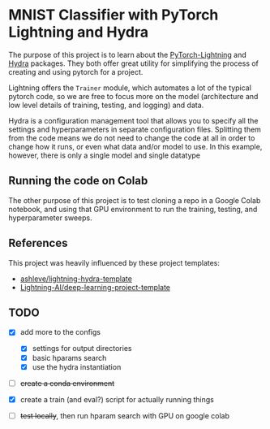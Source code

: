# MNIST Classifier with PyTorch Lightning and Hydra
The purpose of this project is to learn about the
[PyTorch-Lightning](https://pytorch-lightning.readthedocs.io/en/stable/) and
[Hydra](https://hydra.cc/docs/intro/) packages. They both offer great utility
for simplifying the process of creating and using pytorch for a project.

Lightning offers the `Trainer` module, which automates a lot of the typical
pytorch code, so we are free to focus more on the model (architecture and low
level details of training, testing, and logging) and data.

Hydra is a configuration management tool that allows you to specify all the
settings and hyperparameters in separate configuration files.  Splitting them
from the code means we do not need to change the code at all in order to change
how it runs, or even what data and/or model to use. In this example, however,
there is only a single model and single datatype

## Running the code on Colab
The other purpose of this project is to test cloning a repo in a Google Colab
notebook, and using that GPU environment to run the training, testing, and
hyperparameter sweeps.

## References
This project was heavily influenced by these project templates:
- [ashleve/lightning-hydra-template](https://github.com/ashleve/lightning-hydra-template)
- [Lightning-AI/deep-learning-project-template](https://github.com/Lightning-AI/deep-learning-project-template)


## TODO
- [x] add more to the configs
    - [x] settings for output directories
    - [x] basic hparams search
    - [x] use the hydra instantiation
- [ ] ~~create a conda environment~~
- [x] create a train (and eval?) script for actually running things
- [ ] ~~test locally~~, then run hparam search with GPU on google colab

